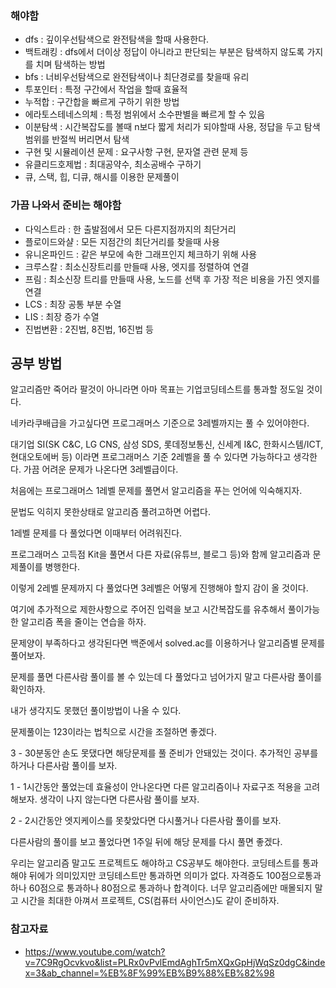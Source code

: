 ### 해야함
- dfs : 깊이우선탐색으로 완전탐색을 할때 사용한다.
- 백트래킹 : dfs에서 더이상 정답이 아니라고 판단되는 부분은 탐색하지 않도록 가지를 치며 탐색하는 방법
- bfs : 너비우선탐색으로 완전탐색이나 최단경로를 찾을때 유리
- 투포인터 : 특정 구간에서 작업을 할때 효율적
- 누적합 : 구간합을 빠르게 구하기 위한 방법
- 에라토스테네스의체 : 특정 범위에서 소수판별을 빠르게 할 수 있음
- 이분탐색 : 시간복잡도를 볼때 n보다 짧게 처리가 되야할때 사용, 정답을 두고 탐색범위를 반절씩 버리면서 탐색
- 구현 및 시뮬레이션 문제 : 요구사항 구현, 문자열 관련 문제 등
- 유클리드호제법 : 최대공약수, 최소공배수 구하기
- 큐, 스택, 힙, 디큐, 해시를 이용한 문제풀이

### 가끔 나와서 준비는 해야함
- 다익스트라 : 한 출발점에서 모든 다른지점까지의 최단거리
- 플로이드와샬 : 모든 지점간의 최단거리를 찾을때 사용
- 유니온파인드 : 같은 부모에 속한 그래프인지 체크하기 위해 사용
- 크루스칼 : 최소신장트리를 만들때 사용, 엣지를 정렬하여 연결
- 프림 : 최소신장 트리를 만들때 사용, 노드를 선택 후 가장 적은 비용을 가진 엣지를 연결
- LCS : 최장 공통 부분 수열
- LIS : 최장 증가 수열
- 진법변환 : 2진법, 8진법, 16진법 등


## 공부 방법
알고리즘만 죽어라 팔것이 아니라면 아마 목표는 기업코딩테스트를 통과할 정도일 것이다.

네카라쿠배급을 가고싶다면 프로그래머스 기준으로 3레벨까지는 풀 수 있어야한다.

대기업 SI(SK C&C, LG CNS, 삼성 SDS, 롯데정보통신, 신세계 I&C, 한화시스템/ICT, 현대오토에버 등) 이라면 프로그래머스 기준 2레벨을 풀 수 있다면 가능하다고 생각한다. 가끔 어려운 문제가 나온다면 3레벨급이다.

 

처음에는 프로그래머스 1레벨 문제를 풀면서 알고리즘을 푸는 언어에 익숙해지자.

문법도 익히지 못한상태로 알고리즘 풀려고하면 어렵다.

1레벨 문제를 다 풀었다면 이때부터 어려워진다.

프로그래머스 고득점 Kit을 풀면서 다른 자료(유튜브, 블로그 등)와 함께 알고리즘과 문제풀이를 병행한다.

이렇게 2레벨 문제까지 다 풀었다면 3레벨은 어떻게 진행해야 할지 감이 올 것이다.

여기에 추가적으로 제한사항으로 주어진 입력을 보고 시간복잡도를 유추해서 풀이가능한 알고리즘 폭을 줄이는 연습을 하자.

문제양이 부족하다고 생각된다면 백준에서 solved.ac를 이용하거나 알고리즘별 문제를 풀어보자.

문제를 풀면 다른사람 풀이를 볼 수 있는데 다 풀었다고 넘어가지 말고 다른사람 풀이를 확인하자.

내가 생각지도 못했던 풀이방법이 나올 수 있다.

 

문제풀이는 123이라는 법칙으로 시간을 조절하면 좋겠다.

3 - 30분동안 손도 못댔다면 해당문제를 풀 준비가 안돼있는 것이다. 추가적인 공부를 하거나 다른사람 풀이를 보자.

1 - 1시간동안 풀었는데 효율성이 안나온다면 다른 알고리즘이나 자료구조 적용을 고려해보자. 생각이 나지 않는다면 다른사람 풀이를 보자.

2 - 2시간동안 엣지케이스를 못찾았다면 다시풀거나 다른사람 풀이를 보자.

 

다른사람의 풀이를 보고 풀었다면 1주일 뒤에 해당 문제를 다시 풀면 좋겠다.

 

우리는 알고리즘 말고도 프로젝트도 해야하고 CS공부도 해야한다. 코딩테스트를 통과해야 뒤에가 의미있지만 코딩테스트만 통과하면 의미가 없다. 자격증도 100점으로통과하나 60점으로 통과하나 80점으로 통과하나 합격이다. 너무 알고리즘에만 매몰되지 말고 시간을 최대한 아껴서 프로젝트, CS(컴퓨터 사이언스)도 같이 준비하자.


### 참고자료
- https://www.youtube.com/watch?v=7C9RgOcvkvo&list=PLRx0vPvlEmdAghTr5mXQxGpHjWqSz0dgC&index=3&ab_channel=%EB%8F%99%EB%B9%88%EB%82%98